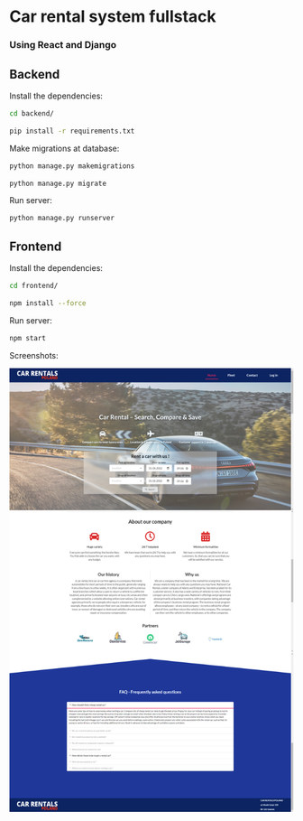 # Car rental system fullstack
### Using React and Django

## Backend

Install the dependencies:

```bash
cd backend/
```

```bash
pip install -r requirements.txt
```
Make migrations at database:

```bash
python manage.py makemigrations
```

```bash
python manage.py migrate
```

Run server:
    
```bash
python manage.py runserver
```

## Frontend

Install the dependencies:

```bash
cd frontend/
```

```bash
npm install --force
```

Run server:

```bash
npm start
```

Screenshots:

![Home Screen](https://github.com/msobczyk-x/car-rental-fullstack/raw/main/screens/home-screen.png "Home screen")
